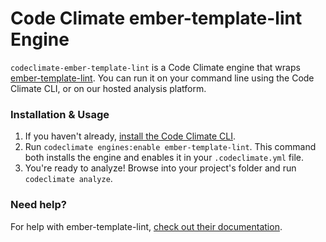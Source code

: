 # Code Climate ember-template-lint Engine

`codeclimate-ember-template-lint` is a Code Climate engine that wraps [ember-template-lint](https://github.com/rwjblue/ember-template-lint). You can run it on your command line using the Code Climate CLI, or on our hosted analysis platform.

### Installation & Usage

1. If you haven't already, [install the Code Climate CLI](https://github.com/codeclimate/codeclimate).
2. Run `codeclimate engines:enable ember-template-lint`. This command both installs the engine and enables it in your `.codeclimate.yml` file.
3. You're ready to analyze! Browse into your project's folder and run `codeclimate analyze`.

### Need help?

For help with ember-template-lint, [check out their documentation](https://github.com/rwjblue/ember-template-lint).
